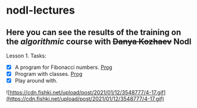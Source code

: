 # nodl-lectures
## Here you can see the results of the training on the _algorithmic_ course with ~~Danya Kozhaev~~ Nodl

</sub>Lesson 1. Tasks:</sub>
- [x] A program for Fibonacci numbers. [Prog](https://github.com/Aiven-gwt/nodl-lectures/blob/main/Fib)
- [x] Program with classes. [Prog](https://github.com/Aiven-gwt/nodl-lectures/blob/main/Class)
- [x] Play around with. 

![https://cdn.fishki.net/upload/post/2021/01/12/3548777/4-17.gif](https://cdn.fishki.net/upload/post/2021/01/12/3548777/4-17.gif)


